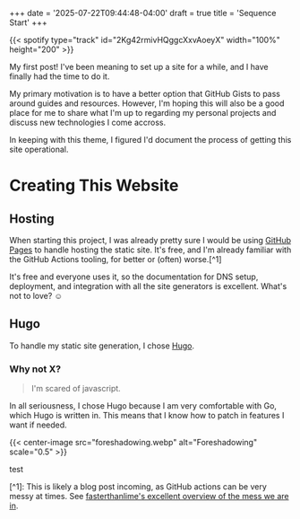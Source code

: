 +++
date = '2025-07-22T09:44:48-04:00'
draft = true
title = 'Sequence Start'
+++

{{< spotify type="track" id="2Kg42rmivHQggcXxvAoeyX" width="100%" height="200" >}}

My first post! I've been meaning to set up a site for a while, and I have finally had the time to do it.

My primary motivation is to have a better option that GitHub Gists to pass around guides and resources. However, I'm hoping this will also be a good place for me to share what I'm up to regarding my personal projects and discuss new technologies I come accross.

In keeping with this theme, I figured I'd document the process of getting this site operational.

# Creating This Website

## Hosting

When starting this project, I was already pretty sure I would be using [GitHub Pages](https://pages.github.com/) to handle hosting the static site. It's free, and I'm already familiar with the GitHub Actions tooling, for better or (often) worse.[^1]

It's free and everyone uses it, so the documentation for DNS setup, deployment, and integration with all the site generators is excellent. What's not to love? ☺️

## Hugo

To handle my static site generation, I chose [Hugo](https://github.com/gohugoio/hugo).

### Why not X?

> I'm scared of javascript.

In all seriousness, I chose Hugo because I am very comfortable with Go, which Hugo is written in. This means that I know how to patch in features I want if needed.

{{< center-image src="foreshadowing.webp" alt="Foreshadowing" scale="0.5" >}}

test

\[^1\]: This is likely a blog post incoming, as GitHub actions can be very messy at times. See [fasterthanlime's excellent overview of the mess we are in](https://www.youtube.com/watch?v=9qljpi5jiMQ).

